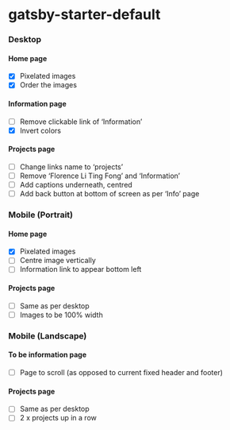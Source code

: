 # gatsby-starter-default


### Desktop

#### Home page
- [x] Pixelated images
- [x] Order the images

#### Information page
- [ ] Remove clickable link of ‘Information’
- [x] Invert colors

#### Projects page
- [ ] Change links name to ‘projects’
- [ ] Remove ‘Florence Li Ting Fong’ and ‘Information’
- [ ] Add captions underneath, centred
- [ ] Add back button at bottom of screen as per ‘Info’ page

### Mobile (Portrait)

#### Home page
- [x] Pixelated images
- [ ] Centre image vertically
- [ ] Information link to appear bottom left

#### Projects page
- [ ] Same as per desktop
- [ ] Images to be 100% width

### Mobile (Landscape)

#### To be information page
- [ ] Page to scroll (as opposed to current fixed header and footer)

#### Projects page
- [ ] Same as per desktop
- [ ] 2 x projects up in a row
